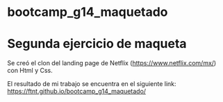 # bootcamp_g14_maquetado
# Segunda ejercicio de maqueta
Se creó el clon del landing page de Netflix (https://www.netflix.com/mx/) con Html y Css.

El resultado de mi trabajo se encuentra en el siguiente link: https://ftnt.github.io/bootcamp_g14_maquetado/
